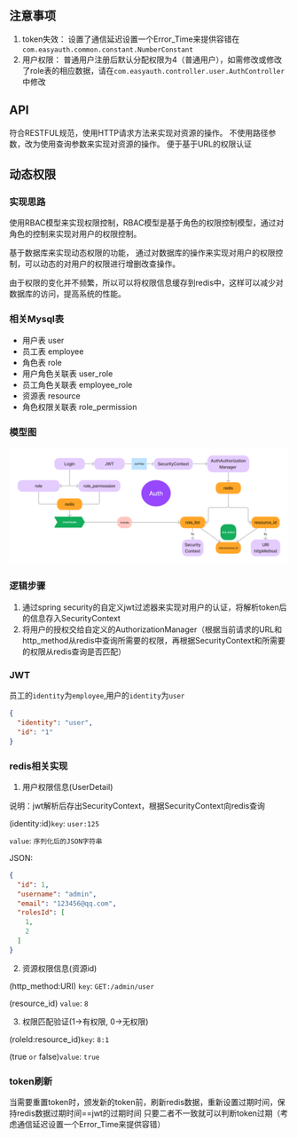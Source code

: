 ## 注意事项

1. token失效：
   设置了通信延迟设置一个Error_Time来提供容错在`com.easyauth.common.constant.NumberConstant`
2. 用户权限：
   普通用户注册后默认分配权限为4（普通用户），如需修改或修改了role表的相应数据，请在`com.easyauth.controller.user.AuthController`
   中修改

## API

符合RESTFUL规范，使用HTTP请求方法来实现对资源的操作。
不使用路径参数，改为使用查询参数来实现对资源的操作。
便于基于URL的权限认证

## 动态权限

### 实现思路

使用RBAC模型来实现权限控制，RBAC模型是基于角色的权限控制模型，通过对角色的控制来实现对用户的权限控制。

基于数据库来实现动态权限的功能， 通过对数据库的操作来实现对用户的权限控制，可以动态的对用户的权限进行增删改查操作。

由于权限的变化并不频繁，所以可以将权限信息缓存到redis中，这样可以减少对数据库的访问，提高系统的性能。

### 相关Mysql表

- 用户表 user
- 员工表 employee
- 角色表 role
- 用户角色关联表 user_role
- 员工角色关联表 employee_role
- 资源表 resource
- 角色权限关联表 role_permission

### 模型图

![](./docs/img/RBAC_model.png)

### 逻辑步骤

1. 通过spring security的自定义jwt过滤器来实现对用户的认证，将解析token后的信息存入SecurityContext
2. 将用户的授权交给自定义的AuthorizationManager（根据当前请求的URL和http_method从redis中查询所需要的权限，再根据SecurityContext和所需要的权限从redis查询是否匹配）

### JWT

员工的`identity`为`employee`,用户的`identity`为`user`

```json
{
  "identity": "user",
  "id": "1"
}
```

### redis相关实现

1. 用户权限信息(UserDetail)

说明：jwt解析后存出SecurityContext，根据SecurityContext向redis查询

(identity:id)`key`: `user:125`

`value`: `序列化后的JSON字符串`

JSON:

```json
{
  "id": 1,
  "username": "admin",
  "email": "123456@qq.com",
  "rolesId": [
    1,
    2
  ]
}
```

2. 资源权限信息(资源id)

(http_method:URI)
`key`: `GET:/admin/user`

(resource_id)
`value`: `8`

3. 权限匹配验证(1->有权限, 0->无权限)

(roleId:resource_id)`key`: `8:1`

(true `or` false)`value`: `true`

### token刷新

当需要重置token时，颁发新的token前，刷新redis数据，重新设置过期时间，保持redis数据过期时间==jwt的过期时间
只要二者不一致就可以判断token过期（考虑通信延迟设置一个Error_Time来提供容错）